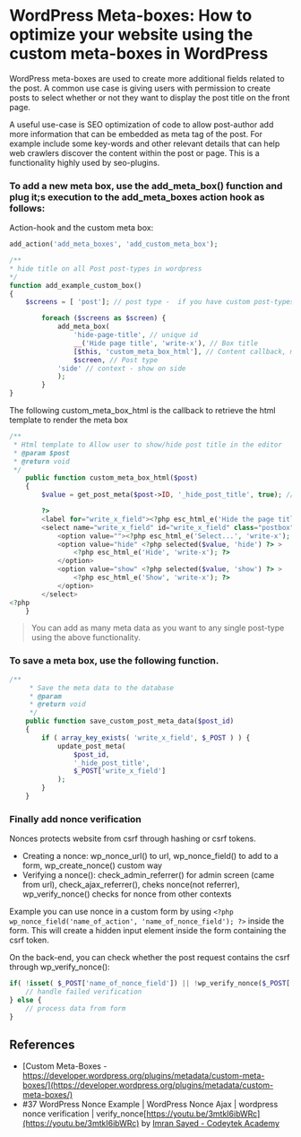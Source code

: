 # WordPress Meta-boxes: How to optimize your website using the custom meta-boxes in WordPress

WordPress meta-boxes are used to create more additional fields related to the post. A common use case is giving users with permission to create posts to select whether or not they want to display the post title on the front page.

A useful use-case is SEO optimization of code to allow post-author add more information that can be embedded as meta tag of the post. For example include some key-words and other relevant details that can help web crawlers discover the content within the post or page. This is a functionality highly used by seo-plugins. 

### To add a new meta box, use the add_meta_box() function and plug it;s execution to the add_meta_boxes action hook as follows:

Action-hook and the custom meta box:
````php 
add_action('add_meta_boxes', 'add_custom_meta_box');

/** 
* hide title on all Post post-types in wordpress
*/
function add_example_custom_box() 
{
	$screens = [ 'post']; // post type -  if you have custom post-types they would go here.

        foreach ($screens as $screen) {
            add_meta_box(
                'hide-page-title', // unique id
                __('Hide page title', 'write-x'), // Box title
                [$this, 'custom_meta_box_html'], // Content callback, must be of type callback
                $screen, // Post type
            'side' // context - show on side
            );
        }
}
````

The following custom_meta_box_html is the callback to retrieve the html template to render the meta box

````php 
/**
 * Html template to Allow user to show/hide post title in the editor
 * @param $post
 * @return void
 */
    public function custom_meta_box_html($post)
    {
        $value = get_post_meta($post->ID, '_hide_post_title', true); // this allows for the use of the saved value of the meta-box in other functionalities.

        ?>
        <label for="write_x_field"><?php esc_html_e('Hide the page title', 'write-x'); ?></label>
        <select name="write_x_field" id="write_x_field" class="postbox">
            <option value=""><?php esc_html_e('Select...', 'write-x'); ?></option>
            <option value="hide" <?php selected($value, 'hide') ?> >
                <?php esc_html_e('Hide', 'write-x'); ?>
            </option>
            <option value="show" <?php selected($value, 'show') ?> >
                <?php esc_html_e('Show', 'write-x'); ?>
            </option>
        </select>
<?php
    }
````

> You can add as many meta data as you want to any single post-type using the above functionality.

### To save a meta box, use the following function. 
```php
/**
     * Save the meta data to the database
     * @param
     * @return void
     */
    public function save_custom_post_meta_data($post_id)
    {
        if ( array_key_exists( 'write_x_field', $_POST ) ) {
            update_post_meta(
                $post_id,
                '_hide_post_title',
                $_POST['write_x_field']
            );
        }
    }
```

### Finally add nonce verification
Nonces protects website from csrf through hashing or csrf tokens.
* Creating a nonce: wp_nonce_url() to url, wp_nonce_field() to add to a form, wp_create_nonce() custom way
* Verifying a nonce(): check_admin_referrer() for admin screen (came from url), check_ajax_referrer(), cheks nonce(not referrer), wp_verify_nonce() checks for nonce from other contexts

Example you can use nonce in a custom form by using ``<?php wp_nonce_field('name_of_action', 'name_of_nonce_field'); ?>`` inside the form. This will create a hidden input element inside the form containing the csrf token.

On the back-end, you can check whether the post request contains the csrf through wp_verify_nonce():

````php
if( !isset( $_POST['name_of_nonce_field']) || !wp_verify_nonce($_POST['name_of_nonce_field'], 'name_of_my_action') {
	// handle failed verification
} else {
	// process data from form
}
````
## References

- [Custom Meta-Boxes - https://developer.wordpress.org/plugins/metadata/custom-meta-boxes/](https://developer.wordpress.org/plugins/metadata/custom-meta-boxes/)
- #37 WordPress Nonce Example | WordPress Nonce Ajax | wordpress nonce verification | verify_nonce[https://youtu.be/3mtkI6ibWRc](https://youtu.be/3mtkI6ibWRc) by [Imran Sayed - Codeytek Academy](https://www.youtube.com/@Codeytek)

